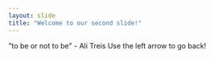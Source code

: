 ```yaml
---
layout: slide
title: "Welcome to our second slide!"
---
```

"to be or not to be" - Ali Treis
Use the left arrow to go back!
